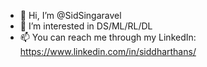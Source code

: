 - 👋 Hi, I’m @SidSingaravel
- 👀 I’m interested in DS/ML/RL/DL
- 📫 You can reach me through my LinkedIn: https://www.linkedin.com/in/siddharthans/

<!---
SiddharthanSingaravel/SiddharthanSingaravel is a ✨ special ✨ repository because its `README.md` (this file) appears on your GitHub profile.
You can click the Preview link to take a look at your changes.
--->

